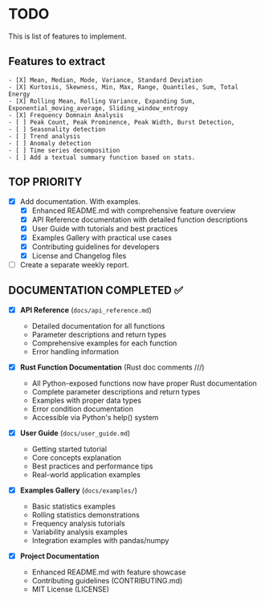 # TODO

This is list of features to implement.

## Features to extract

    - [X] Mean, Median, Mode, Variance, Standard Deviation 
    - [X] Kurtosis, Skewness, Min, Max, Range, Quantiles, Sum, Total Energy
    - [X] Rolling Mean, Rolling Variance, Expanding Sum, Exponential_moving_average, Sliding_window_entropy
    - [X] Frequency Domnain Analysis 
    - [ ] Peak Count, Peak Prominence, Peak Width, Burst Detection, 
    - [ ] Seasonality detection
    - [ ] Trend analysis
    - [ ] Anomaly detection
    - [ ] Time series decomposition
    - [ ] Add a textual summary function based on stats.

## TOP PRIORITY

- [X] Add documentation. With examples.
  - [X] Enhanced README.md with comprehensive feature overview
  - [X] API Reference documentation with detailed function descriptions
  - [X] User Guide with tutorials and best practices
  - [X] Examples Gallery with practical use cases
  - [X] Contributing guidelines for developers
  - [X] License and Changelog files
- [ ] Create a separate weekly report.

## DOCUMENTATION COMPLETED ✅

- [X] **API Reference** (`docs/api_reference.md`)
  - Detailed documentation for all functions
  - Parameter descriptions and return types
  - Comprehensive examples for each function
  - Error handling information

- [X] **Rust Function Documentation** (Rust doc comments ///)
  - All Python-exposed functions now have proper Rust documentation
  - Complete parameter descriptions and return types
  - Examples with proper data types
  - Error condition documentation
  - Accessible via Python's help() system

- [X] **User Guide** (`docs/user_guide.md`)
  - Getting started tutorial
  - Core concepts explanation
  - Best practices and performance tips
  - Real-world application examples

- [X] **Examples Gallery** (`docs/examples/`)
  - Basic statistics examples
  - Rolling statistics demonstrations
  - Frequency analysis tutorials
  - Variability analysis examples
  - Integration examples with pandas/numpy

- [X] **Project Documentation**
  - Enhanced README.md with feature showcase
  - Contributing guidelines (CONTRIBUTING.md)
  - MIT License (LICENSE)
